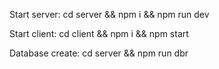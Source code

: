 Start server:
cd server && npm i && npm run dev

Start client:
cd client && npm i && npm start

Database create:
cd server && npm run dbr